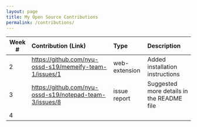 ```yaml
---
layout: page
title: My Open Source Contributions
permalink: /contributions/
---
```


<!-- 
Type of the contribution should be "Wikipedia edit", "OpenStreet Map feature", "Documentation", "Course website", "Blog", 
"Browse Add-on", etc. 

The descriptioin should include a brief summary of what you did. 

Replace the first row with your contribution. 

--> 





| Week #       | Contribution (Link)  | Type  | Description | 
|---|:---|:---|:---| 
|  2   | https://github.com/nyu-ossd-s19/memeify-team-1/issues/1    | web-extension    |   Added installation instructions    |
|  3   |  https://github.com/nyu-ossd-s19/notepad-team-3/issues/8   |  issue report   |   Suggested more details in the README file   |
|  4  |     |     |      |
